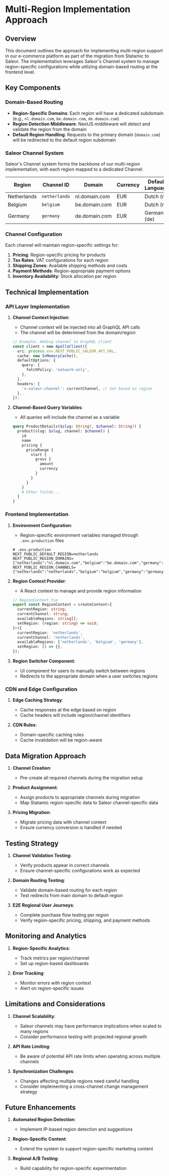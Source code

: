 # Multi-Region Implementation Approach

## Overview
This document outlines the approach for implementing multi-region support in our e-commerce platform as part of the migration from Statamic to Saleor. The implementation leverages Saleor's Channel system to manage region-specific configurations while utilizing domain-based routing at the frontend level.

## Key Components

### Domain-Based Routing
- **Region-Specific Domains**: Each region will have a dedicated subdomain (e.g., `nl.domain.com`, `be.domain.com`, `de.domain.com`)
- **Region Detection Middleware**: NextJS middleware will detect and validate the region from the domain
- **Default Region Handling**: Requests to the primary domain (`domain.com`) will be redirected to the default region subdomain

### Saleor Channel System
Saleor's Channel system forms the backbone of our multi-region implementation, with each region mapped to a dedicated Channel:

| Region | Channel ID | Domain | Currency | Default Language |
|--------|------------|--------|----------|------------------|
| Netherlands | `netherlands` | nl.domain.com | EUR | Dutch (nl) |
| Belgium | `belgium` | be.domain.com | EUR | Dutch (nl) |
| Germany | `germany` | de.domain.com | EUR | German (de) |

### Channel Configuration
Each channel will maintain region-specific settings for:

1. **Pricing**: Region-specific pricing for products
2. **Tax Rates**: VAT configurations for each region
3. **Shipping Zones**: Available shipping methods and costs
4. **Payment Methods**: Region-appropriate payment options
5. **Inventory Availability**: Stock allocation per region

## Technical Implementation

### API Layer Implementation
1. **Channel Context Injection**:
   - Channel context will be injected into all GraphQL API calls
   - The channel will be determined from the domain/region
   
   ```typescript
   // Example: Adding channel to GraphQL client
   const client = new ApolloClient({
     uri: process.env.NEXT_PUBLIC_SALEOR_API_URL,
     cache: new InMemoryCache(),
     defaultOptions: {
       query: {
         fetchPolicy: 'network-only',
       },
     },
     headers: {
       'x-saleor-channel': currentChannel, // Set based on region
     },
   });
   ```

2. **Channel-Based Query Variables**:
   - All queries will include the channel as a variable
   
   ```graphql
   query ProductDetails($slug: String!, $channel: String!) {
     product(slug: $slug, channel: $channel) {
       id
       name
       pricing {
         priceRange {
           start {
             gross {
               amount
               currency
             }
           }
         }
       }
       # Other fields...
     }
   }
   ```

### Frontend Implementation
1. **Environment Configuration**:
   - Region-specific environment variables managed through `.env.production` files
   
   ```
   # .env.production
   NEXT_PUBLIC_DEFAULT_REGION=netherlands
   NEXT_PUBLIC_REGION_DOMAINS={"netherlands":"nl.domain.com","belgium":"be.domain.com","germany":"de.domain.com"}
   NEXT_PUBLIC_REGION_CHANNELS={"netherlands":"netherlands","belgium":"belgium","germany":"germany"}
   ```

2. **Region Context Provider**:
   - A React context to manage and provide region information
   
   ```typescript
   // RegionContext.tsx
   export const RegionContext = createContext<{
     currentRegion: string;
     currentChannel: string;
     availableRegions: string[];
     setRegion: (region: string) => void;
   }>({
     currentRegion: 'netherlands',
     currentChannel: 'netherlands',
     availableRegions: ['netherlands', 'belgium', 'germany'],
     setRegion: () => {},
   });
   ```

3. **Region Switcher Component**:
   - UI component for users to manually switch between regions
   - Redirects to the appropriate domain when a user switches regions

### CDN and Edge Configuration
1. **Edge Caching Strategy**:
   - Cache responses at the edge based on region
   - Cache headers will include region/channel identifiers

2. **CDN Rules**:
   - Domain-specific caching rules
   - Cache invalidation will be region-aware

## Data Migration Approach
1. **Channel Creation**:
   - Pre-create all required channels during the migration setup
   
2. **Product Assignment**:
   - Assign products to appropriate channels during migration
   - Map Statamic region-specific data to Saleor channel-specific data
   
3. **Pricing Migration**:
   - Migrate pricing data with channel context
   - Ensure currency conversion is handled if needed

## Testing Strategy
1. **Channel Validation Testing**:
   - Verify products appear in correct channels
   - Ensure channel-specific configurations work as expected
   
2. **Domain Routing Testing**:
   - Validate domain-based routing for each region
   - Test redirects from main domain to default region
   
3. **E2E Regional User Journeys**:
   - Complete purchase flow testing per region
   - Verify region-specific pricing, shipping, and payment methods

## Monitoring and Analytics
1. **Region-Specific Analytics**:
   - Track metrics per region/channel
   - Set up region-based dashboards

2. **Error Tracking**:
   - Monitor errors with region context
   - Alert on region-specific issues

## Limitations and Considerations
1. **Channel Scalability**:
   - Saleor channels may have performance implications when scaled to many regions
   - Consider performance testing with projected regional growth
   
2. **API Rate Limiting**:
   - Be aware of potential API rate limits when operating across multiple channels
   
3. **Synchronization Challenges**:
   - Changes affecting multiple regions need careful handling
   - Consider implementing a cross-channel change management strategy

## Future Enhancements
1. **Automated Region Detection**:
   - Implement IP-based region detection and suggestions
   
2. **Region-Specific Content**:
   - Extend the system to support region-specific marketing content
   
3. **Regional A/B Testing**:
   - Build capability for region-specific experimentation 